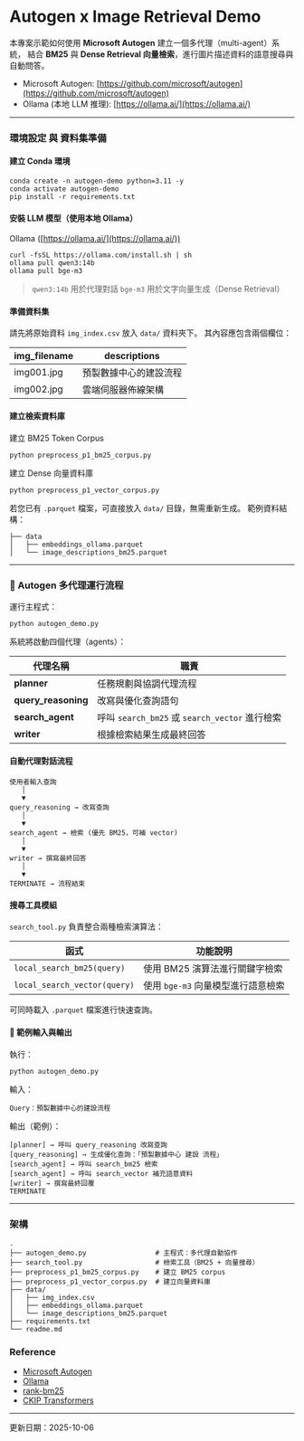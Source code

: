 # Autogen x Image Retrieval Demo

本專案示範如何使用 **Microsoft Autogen** 建立一個多代理（multi-agent）系統，
結合 **BM25** 與 **Dense Retrieval 向量檢索**，進行圖片描述資料的語意搜尋與自動問答。

* Microsoft Autogen: [https://github.com/microsoft/autogen](https://github.com/microsoft/autogen)
* Ollama (本地 LLM 推理): [https://ollama.ai/](https://ollama.ai/)

---

### 環境設定 與 資料集準備

#### 建立 Conda 環境

```
conda create -n autogen-demo python=3.11 -y
conda activate autogen-demo
pip install -r requirements.txt
```

#### 安裝 LLM 模型（使用本地 Ollama）

Ollama ([https://ollama.ai/](https://ollama.ai/))

```
curl -fsSL https://ollama.com/install.sh | sh
ollama pull qwen3:14b
ollama pull bge-m3
```

> `qwen3:14b` 用於代理對話
> `bge-m3` 用於文字向量生成（Dense Retrieval）

#### 準備資料集

請先將原始資料 `img_index.csv` 放入 `data/` 資料夾下。
其內容應包含兩個欄位：

| img_filename | descriptions |
| ------------ | ------------ |
| img001.jpg   | 預製數據中心的建設流程  |
| img002.jpg   | 雲端伺服器佈線架構    |

#### 建立檢索資料庫

建立 BM25 Token Corpus

```
python preprocess_p1_bm25_corpus.py
```

建立 Dense 向量資料庫

```
python preprocess_p1_vector_corpus.py
```

若您已有 `.parquet` 檔案，可直接放入 `data/` 目錄，無需重新生成。
範例資料結構：

```
├── data
│   ├── embeddings_ollama.parquet
│   └── image_descriptions_bm25.parquet
```

---

### 🤖 Autogen 多代理運行流程

運行主程式：

```
python autogen_demo.py
```

系統將啟動四個代理（agents）：

| 代理名稱                | 職責                                      |
| ------------------- | --------------------------------------- |
| **planner**         | 任務規劃與協調代理流程                             |
| **query_reasoning** | 改寫與優化查詢語句                               |
| **search_agent**    | 呼叫 `search_bm25` 或 `search_vector` 進行檢索 |
| **writer**          | 根據檢索結果生成最終回答                            |

#### 自動代理對話流程

```
使用者輸入查詢
   │
   ▼
query_reasoning → 改寫查詢
   │
   ▼
search_agent → 檢索 (優先 BM25，可補 vector)
   │
   ▼
writer → 撰寫最終回答
   │
   ▼
TERMINATE → 流程結束
```
#### 搜尋工具模組

`search_tool.py`
負責整合兩種檢索演算法：

| 函式                           | 功能說明                   |
| ---------------------------- | ---------------------- |
| `local_search_bm25(query)`   | 使用 BM25 演算法進行關鍵字檢索     |
| `local_search_vector(query)` | 使用 `bge-m3` 向量模型進行語意檢索 |

可同時載入 `.parquet` 檔案進行快速查詢。

#### 🧩 範例輸入與輸出

執行：

```
python autogen_demo.py
```

輸入：

```
Query：預製數據中心的建設流程
```

輸出（範例）：

```
[planner] → 呼叫 query_reasoning 改寫查詢
[query_reasoning] → 生成優化查詢：「預製數據中心 建設 流程」
[search_agent] → 呼叫 search_bm25 檢索
[search_agent] → 呼叫 search_vector 補充語意資料
[writer] → 撰寫最終回覆
TERMINATE
```

---

### 架構

```
.
├── autogen_demo.py                 # 主程式：多代理自動協作
├── search_tool.py                  # 檢索工具（BM25 + 向量搜尋）
├── preprocess_p1_bm25_corpus.py    # 建立 BM25 corpus
├── preprocess_p1_vector_corpus.py  # 建立向量資料庫
├── data/
│   ├── img_index.csv
│   ├── embeddings_ollama.parquet
│   └── image_descriptions_bm25.parquet
├── requirements.txt
└── readme.md
```

### Reference

* [Microsoft Autogen](https://github.com/microsoft/autogen)
* [Ollama](https://ollama.ai/)
* [rank-bm25](https://pypi.org/project/rank-bm25/)
* [CKIP Transformers](https://github.com/ckiplab/ckip-transformers)

---

更新日期：2025-10-06
